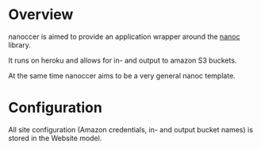 Overview
========
nanoccer is aimed to provide an application wrapper around the [nanoc](ddfreyne/nanoc) library.

It runs on heroku and allows for in- and output to amazon S3 buckets.

At the same time nanoccer aims to be a very general nanoc template.

Configuration
=============
All site configuration (Amazon credentials, in- and output bucket names) is stored in the Website model.
